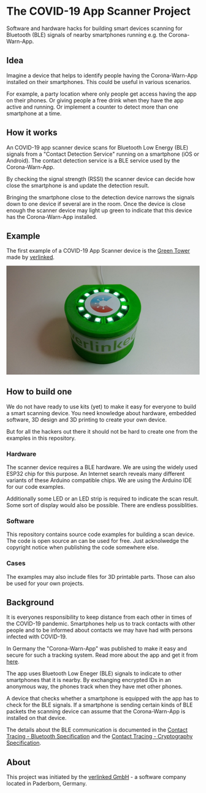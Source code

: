 # The COVID-19 App Scanner Project

Software and hardware hacks for building smart devices scanning for Bluetooth
(BLE) signals of nearby smartphones running e.g. the Corona-Warn-App.

## Idea

Imagine a device that helps to identify people having the Corona-Warn-App
installed on their smartphones. This could be useful in various scenarios.

For example, a party location where only people get access having the app on
their phones. Or giving people a free drink when they have the app
active and running. Or implement a counter to detect more than one smartphone
at a time.

## How it works

An COVID-19 app scanner device scans for Bluetooth Low Energy (BLE) signals
from a "Contact Detection Service" running on a smartphone (iOS or Android).
The contact detection service is a BLE service used by the Corona-Warn-App.

By checking the signal strength (RSSI) the scanner device can decide how close
the smartphone is and update the detection result.

Bringing the smartphone close to the detection device narrows the signals down
to one device if several are in the room. Once the device is close enough the
scanner device may light up green to indicate that this device has the
Corona-Warn-App installed.

## Example

The first example of a COVID-19 App Scanner device is the
[Green Tower](examples/green_tower) made by
[verlinked](https://www.verlinked.com).

![The 'Green Tower' by verlinked](site/green_tower/images/greentower-makingof-18.jpg)

## How to build one

We do not have ready to use kits (yet) to make it easy for everyone to build
a smart scanning device. You need knowledge about hardware, embedded software,
3D design and 3D printing to create your own device.

But for all the hackers out there it should not be hard to create one from the
examples in this repository.

### Hardware

The scanner device requires a BLE hardware. We are using the widely used ESP32
chip for this purpose. An Internet search reveals many different variants of
these Arduino compatible chips. We are using the Arduino IDE for our code
examples.

Additionally some LED or an LED strip is required to indicate the scan
result. Some sort of display would also be possible. There are endless
possiblities.

### Software

This repository contains source code examples for building a scan device. The
code is open source an can be used for free. Just acknolwedge the copyright
notice when publishing the code somewhere else.

### Cases

The examples may also include files for 3D printable parts. Those can also
be used for your own projects.

## Background

It is everyones responsibility to keep distance from each other in times of the
COVID-19 pandemic. Smartphones help us to track contacts with other people and
to be informed about contacts we may have had with persons infected with
COVID-19.

In Germany the "Corona-Warn-App" was published to make it easy and secure for
such a tracking system. Read more about the app and get it from
[here](https://www.corona-warn-app.de).

The app uses Bluetooth Low Eneger (BLE) signals to indicate to other smartphones
that it is nearby. By exchanging encrypted IDs in an anonymous way, the phones
track when they have met other phones.

A device that checks whether a smartphone is equipped with the app has to check
for the BLE signals. If a smartphone is sending certain kinds of BLE packets
the scanning device can assume that the Corona-Warn-App is installed on that
device.

The details about the BLE communication is documented in the
[Contact Tracing - Bluetooth Specification](https://blog.google/documents/58/Contact_Tracing_-_Bluetooth_Specification_v1.1_RYGZbKW.pdf)
and the
[Contact Tracing - Cryptography Specification](https://blog.google/documents/56/Contact_Tracing_-_Cryptography_Specification.pdf).

## About

This project was initiated by the [verlinked GmbH](https://www.verlinked.com) -
a software company located in Paderborn, Germany.
